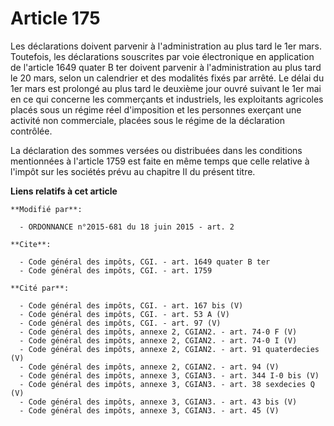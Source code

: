 # Article 175

Les déclarations doivent parvenir à l'administration au plus tard le 1er mars. Toutefois, les déclarations souscrites par
voie électronique en application de l'article 1649 quater B ter doivent parvenir à l'administration au plus tard le 20 mars,
selon un calendrier et des modalités fixés par arrêté. Le délai du 1er mars est prolongé au plus tard le deuxième jour ouvré
suivant le 1er mai en ce qui concerne les commerçants et industriels, les exploitants agricoles placés sous un régime réel
d'imposition et les personnes exerçant une activité non commerciale, placées sous le régime de la déclaration contrôlée. 

La déclaration des sommes versées ou distribuées dans les conditions mentionnées à l'article 1759 est faite en même temps que
celle relative à l'impôt sur les sociétés prévu au chapitre II du présent titre.

**Liens relatifs à cet article**

	**Modifié par**:

	  - ORDONNANCE n°2015-681 du 18 juin 2015 - art. 2

	**Cite**:

	  - Code général des impôts, CGI. - art. 1649 quater B ter
	  - Code général des impôts, CGI. - art. 1759

	**Cité par**:

	  - Code général des impôts, CGI. - art. 167 bis (V)
	  - Code général des impôts, CGI. - art. 53 A (V)
	  - Code général des impôts, CGI. - art. 97 (V)
	  - Code général des impôts, annexe 2, CGIAN2. - art. 74-0 F (V)
	  - Code général des impôts, annexe 2, CGIAN2. - art. 74-0 I (V)
	  - Code général des impôts, annexe 2, CGIAN2. - art. 91 quaterdecies (V)
	  - Code général des impôts, annexe 2, CGIAN2. - art. 94 (V)
	  - Code général des impôts, annexe 3, CGIAN3. - art. 344 I-0 bis (V)
	  - Code général des impôts, annexe 3, CGIAN3. - art. 38 sexdecies Q (V)
	  - Code général des impôts, annexe 3, CGIAN3. - art. 43 bis (V)
	  - Code général des impôts, annexe 3, CGIAN3. - art. 45 (V)
